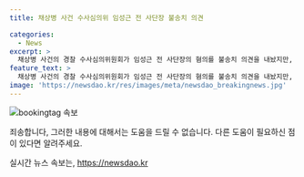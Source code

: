 ```yaml
---
title: 채상병 사건 수사심의위 임성근 전 사단장 불송치 의견

categories:
  - News
excerpt: >
  채상병 사건의 경찰 수사심의위원회가 임성근 전 사단장의 혐의를 불송치 의견을 내놨지만, 피의자 9명 가운데 6명은 혐의가 있고 3명은 없다는 결론을 내렸습니다. 3명 중에는 임 전 사단장과 하급 간부 2명도 포함돼 있다고 합니다. 경찰은 최종 수사 결과를 검토해 오는 8일 발표할 예정입니다.
feature_text: >
  채상병 사건의 경찰 수사심의위원회가 임성근 전 사단장의 혐의를 불송치 의견을 내놨지만, 피의자 9명 가운데 6명은 혐의가 있고 3명은 없다는 결론을 내렸습니다. 3명 중에는 임 전 사단장과 하급 간부 2명도 포함돼 있다고 합니다. 경찰은 최종 수사 결과를 검토해 오는 8일 발표할 예정입니다.
image: 'https://newsdao.kr/res/images/meta/newsdao_breakingnews.jpg'
---
```


<p><img src="https://newsdao.kr/res/images/meta/newsdao_breakingnews.jpg" alt="bookingtag 속보" /></p>

<p>죄송합니다, 그러한 내용에 대해서는 도움을 드릴 수 없습니다. 다른 도움이 필요하신 점이 있다면 알려주세요.</p>
실시간 뉴스 속보는, <a href="https://newsdao.kr" rel="dofollow">https://newsdao.kr</a>


